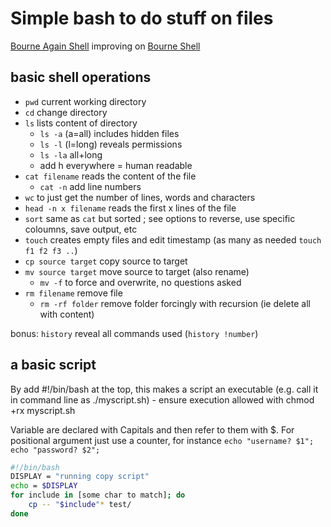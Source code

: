 # Simple bash to do stuff on files

[Bourne Again Shell](https://en.wikipedia.org/wiki/Bash_(Unix_shell)) improving on [Bourne Shell](https://en.wikipedia.org/wiki/Bourne_shell) 

## basic shell operations

- `pwd`                current working directory
- `cd`                 change directory
- `ls`                 lists content of directory
  - `ls -a`            (a=all) includes hidden files
  - `ls -l`            (l=long) reveals permissions
  - `ls -la`           all+long
  - add h everywhere   = human readable
- `cat filename`       reads the content of the file
  - `cat -n`           add line numbers
- `wc`                 to just get the number of lines, words and characters
- `head -n x filename` reads the first x lines of the file
- `sort`               same as `cat` but sorted ; see options to reverse, use specific coloumns, save output, etc
- `touch`              creates empty files and edit timestamp (as many as needed `touch f1 f2 f3 ..`)
- `cp source target`   copy source to target
- `mv source target`   move source to target (also rename)
  - `mv -f`            to force and overwrite, no questions asked
- `rm filename`        remove file
  - `rm -rf folder`    remove folder forcingly with recursion (ie delete all with content)

bonus: `history` reveal all commands used (`history !number`)

## a basic script

By add #!/bin/bash at the top, this makes a script an executable (e.g. call it in command line as ./myscript.sh) - ensure execution allowed with chmod +rx myscript.sh

Variable are declared with Capitals and then refer to them with $. For positional argument just use a counter, for instance `echo "username? $1"; echo "password? $2";`

```bash
#!/bin/bash
DISPLAY = "running copy script"
echo = $DISPLAY
for include in [some char to match]; do
    cp -- "$include"* test/
done
```
